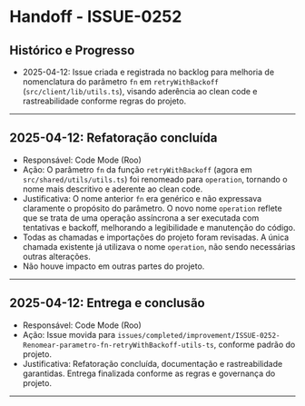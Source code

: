 # Handoff - ISSUE-0252

## Histórico e Progresso

- 2025-04-12: Issue criada e registrada no backlog para melhoria de nomenclatura do parâmetro `fn` em `retryWithBackoff` (`src/client/lib/utils.ts`), visando aderência ao clean code e rastreabilidade conforme regras do projeto.

---

## 2025-04-12: Refatoração concluída

- Responsável: Code Mode (Roo)
- Ação: O parâmetro `fn` da função `retryWithBackoff` (agora em `src/shared/utils/utils.ts`) foi renomeado para `operation`, tornando o nome mais descritivo e aderente ao clean code.
- Justificativa: O nome anterior `fn` era genérico e não expressava claramente o propósito do parâmetro. O novo nome `operation` reflete que se trata de uma operação assíncrona a ser executada com tentativas e backoff, melhorando a legibilidade e manutenção do código.
- Todas as chamadas e importações do projeto foram revisadas. A única chamada existente já utilizava o nome `operation`, não sendo necessárias outras alterações.
- Não houve impacto em outras partes do projeto.

---

## 2025-04-12: Entrega e conclusão

- Responsável: Code Mode (Roo)
- Ação: Issue movida para `issues/completed/improvement/ISSUE-0252-Renomear-parametro-fn-retryWithBackoff-utils-ts`, conforme padrão do projeto.
- Justificativa: Refatoração concluída, documentação e rastreabilidade garantidas. Entrega finalizada conforme as regras e governança do projeto.

---